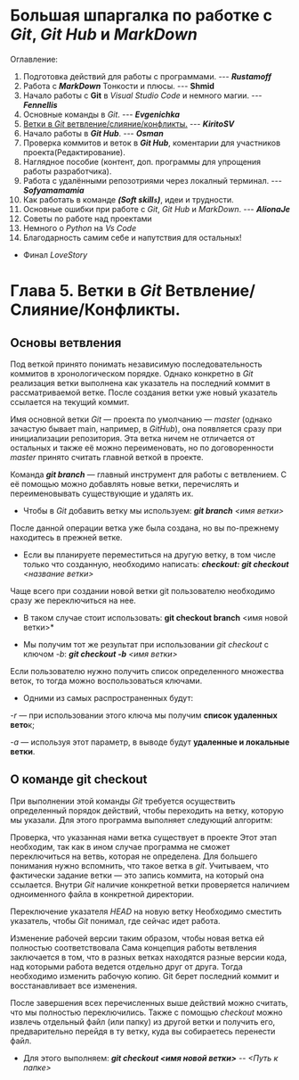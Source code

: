 # Большая шпаргалка по работке с *Git*, *Git Hub* и *MarkDown*
Оглавление:
1. Подготовка действий для работы с программами. --- **_Rustamoff_**
2. Работа с **_MarkDown_** Тонкости и плюсы. --- **__Shmid__**
3. Начало работы с **Git** в *Visual Studio Code* и немного магии. --- **_Fennellis_**
4. Основные команды в *Git*. --- **_Evgenichka_**
5. [Ветки в *Git* ветвление/слияние/конфликты.](#title5) --- **_KiritoSV_**
6. Начало работы в **_Git Hub_**. --- **_Osman_**
7. Проверка коммитов и веток в **_Git Hub_**, коментарии для участников проекта(Редактирование).
8. Наглядное пособие (контент, доп. программы для упрощения работы разработчика).
10. Работа с удалёнными репозотриями через локалный терминал. --- **_Sofyamamamia_**
11. Как работать в команде ***(Soft skill`s`)***, идеи и трудности.
12. Основные ошибки при работе с *Git*, *Git Hub* и *MarkDown*. --- **_AlionaJe_** 
13. Советы по работе над проектами
14. Немного о *Python* на *Vs Code*
15. Благодарность самим себе и напутствия для остальных!
* Финал *LoveStory*

# <a id="title5">Глава 5. Ветки в *Git* Ветвление/Слияние/Конфликты.</a>

## **Основы ветвления**

Под веткой принято понимать независимую последовательность коммитов в хронологическом порядке. Однако конкретно в *Git* реализация ветки выполнена как указатель на последний коммит в рассматриваемой ветке. После создания ветки уже новый указатель ссылается на текущий коммит.

Имя основной ветки *Git* — проекта по умолчанию — *_master_* (однако зачастую бывает main, например, в *GitHub*), она появляется сразу при инициализации репозитория. Эта ветка ничем не отличается от остальных и также её можно переименовать, но по договоренности *master* принято считать главной веткой в проекте.

Команда **_git branch_** — главный инструмент для работы с ветвлением. С её помощью можно добавлять новые ветки, перечислять и переименовывать существующие и удалять их.

* Чтобы в *Git* добавить ветку мы используем:
    ***git branch** <имя ветки>*

После данной операции ветка уже была создана, но вы по-прежнему находитесь в прежней ветке. 
* Если вы планируете переместиться на другую ветку, в том числе только что созданную, необходимо написать: ***checkout: git checkout** <название ветки>*

Чаще всего при создании новой ветки git пользователю необходимо сразу же переключиться на нее. 
* В таком случае стоит использовать: **git checkout branch** <имя новой ветки>*

* Мы получим тот же результат при использовании *git checkout* с ключом *-b*: ***git checkout -b** <имя ветки>*

Если пользователю нужно получить список определенного множества веток, то тогда можно воспользоваться ключами. 

* Одними из самых распространенных будут:

*-r* — при использовании этого ключа мы получим **список удаленных вето**к;

*-a* — используя этот параметр, в выводе будут **удаленные и локальные ветки**.

## **О команде git checkout**
При выполнении этой команды *Git* требуется осуществить определенный порядок действий, чтобы переходить на ветку, которую мы указали. Для этого программа выполняет следующий алгоритм:

Проверка, что указанная нами ветка существует в проекте
Этот этап необходим, так как в ином случае программа не сможет переключиться на ветвь, которая не определена. Для большего понимания нужно вспомнить, что такое ветка в *git*. Учитываем, что фактически задание ветки — это запись коммита, на который она ссылается. Внутри *Git* наличие конкретной ветки проверяется наличием одноименного файла в конкретной директории.

Переключение указателя *HEAD* на новую ветку
Необходимо сместить указатель, чтобы *Git* понимал, где сейчас идет работа.

Изменение рабочей версии таким образом, чтобы новая ветка ей полностью соответствовала
Сама концепция работы ветвления заключается в том, что в разных ветках находятся разные версии кода, над которыми работа ведется отдельно друг от друга. Тогда необходимо изменить рабочую копию. Git берет последний коммит и восстанавливает все изменения.

После завершения всех перечисленных выше действий можно считать, что мы полностью переключились. Также с помощью *checkout* можно извлечь отдельный файл (или папку) из другой ветки и получить его, предварительно перейдя в ту ветку, куда вы собираетесь перенести файл. 
* Для этого выполняем: ***git checkout <имя новой ветки>** -- <Путь к папке>*
